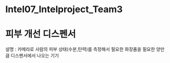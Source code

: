 # Intel07_Intelproject_Team3

# 피부 개선 디스펜서

설명 : 카메라로 사람의 피부 상태(수분,탄력)를 측정해서 필요한 화장품을 필요한 양만큼 디스펜서에서 나오는 기기
